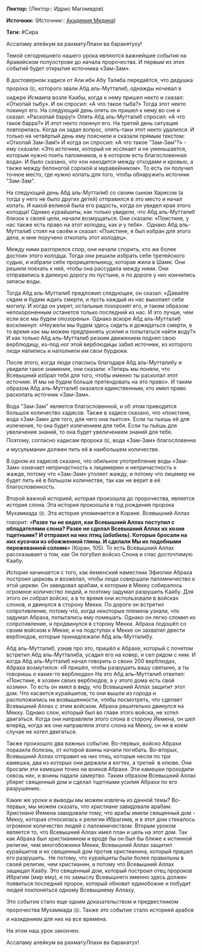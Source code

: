 **Лектор:** (Лектор:: Идрис Магомедов)

**Источник:** (Источник:: [Академия Медина](https://web.medinaschool.org/school/))

**Теги:** #Сира

Ассаламу алейкум ва рахматуЛлахи ва баракятуху!


Темой сегодняшнего нашего урока являются важнейшие события на Аравийском полуострове до начала пророчества. И первым из этих событий будет открытие источника «Зам-Зам».


В достоверном хадисе от Али ибн Абу Талиба передаётся, что дедушка пророка ﷺ, которого звали Абд аль-Мутталиб, однажды ночевал в хиджре Исмаила возле Каабы, когда к нему пришел некто и сказал: «Откопай тыбу». И он спросил: «А что такое тыба?» Тогда этот некто покинул его. На следующий день опять он пришел к нему во сне и сказал: «Раскопай барру!» Опять Абд аль-Мутталиб спросил: «А что такое барра?» И этот некто покинул его. На третий день ситуация повторилась. Когда он задал вопрос, опять-таки этот некто удалился. И только на четвёртый день ему пояснили и сказали прямым текстом: «Откопай Зам-Зам!» И когда он спросил: «А что такое "Зам-Зам"?» - ему сказали: «Это источник, который не иссякает и не уменьшается, которым нужно поить паломников, и в котором есть благословенная вода». И было сказано, что «он находится между отходами и кровью, а также между белоногой сорокой и муравейником». То есть он получил точное место, где нужно копать для того, чтобы обнаружить источник "Зам-Зам".


На следующий день Абд аль-Мутталиб со своим сыном Харисом (а тогда у него не было других детей) отправился в это место и начал копать. И какой великой была его радость, когда он увидел края этого колодца! Однако курайшиты, как только увидели, что Абд аль-Мутталиб близок к своей цели, начали возмущаться. Они сказали: «Поистине, у нас также есть право на этот колодец, как и у тебя».  Однако Абд аль-Мутталиб стоял на своём и сказал: «Поистине, я был избран для этого дела, и мне поручено откопать этот колодец».


Между ними разгорелся спор, они начали спорить, кто же более достоин этого колодца. Тогда они решили избрать себе третейского судью, и избрали себе прорицательницу, которая жила в Шаме. Они решили поехать к ней, чтобы она рассудила между ними. Они отправились в далекую дорогу по пустыне, и по дороге у них кончились запасы воды.


Тогда Абд аль-Мутталиб предложил следующее, он сказал: «Давайте сядем и будем ждать смерти, и пусть каждый из нас выкопает себе могилу. И когда он умрет, остальные похоронят его, и таким образом непохороненным останется только последний из нас. И это лучше, чем если все мы будем опозорены». Однако вскоре Абд аль-Мутталиб воскликнул: «Неужели мы будем здесь сидеть и дожидаться смерти, в то время как мы можем предпринять усилия и попытаться найти воду?» И как только Абд аль-Мутталиб резким движением поднял свою верблюдицу, из-под ног этой верблюдицы забил источник, из которого люди напились и наполнили им свои бурдюки.


После этого, когда люди спаслись благодаря Абд аль-Мутталибу и увидели такое знамение, они сказали: «Теперь мы поняли, что Всевышний избрал тебя для того, чтобы именно ты раскопал этот источник. И мы не будем больше претендовать на это право». И таким образом Абд аль-Мутталиб оказался единственным, кто имел право раскопать источник «Зам-Зам».


Вода "Зам-Зам" является благословенной, и об этом приводится большое количество хадисов. Также в хадисе сказано, что «поистине, вода «Зам-Зам» для того, для чего она пьется». Если ты пьешь её для излечения, то она будет излечением для тебя. Если ты пьёшь для увеличения знаний, то она будет увеличением знаний для тебя. Поэтому, согласно хадисам пророка ﷺ, вода «Зам-Зам» благословенна и мусульманин должен пить её в наибольшем количестве.


В одном из хадисов сказано, что обильное употребление воды «Зам-Зам» означает непричастность к лицемерию и непричастность к жажде, потому что «Зам-Зам» утоляет жажду, и потому что лицемер не будет пить её в большом количестве, так как не верит в её благословенность.


Второй важной историей, которая произошла до пророчества, является история слона. Эта история произошла в год рождения пророка Мухаммада ﷺ. Эта история упоминается в Коране. Всевышний Аллах говорит: «**Разве ты не видел, как Всевышний Аллах поступил с обладателями слона? Разве не сделал Всевышний Аллах их козни тщетными? И отправил на них птиц (*абабиль*). Которые бросали на них кусочки из обожженной глины. И сделали Мы их подобными пережеванной соломе**» (Коран, 105). То есть Всевышний Аллах рассказывает о том, как Он погубил войско Слона и спас досточтимую Каабу.


История начинается с того, как йеменский наместник Эфиопии Абраха построил церковь и возжелал, чтобы люди совершали паломничество к этой церкви. Он завидовал арабам, к которым в Мекку собиралось огромное количество людей, и поэтому задумал разрушить Каабу. Для этого он собрал войско, а в то время они использовали в войсках слонов, и двинулся в сторону Мекки. По дороге он встретил сопротивление, потому что, когда некоторые племена узнали, что задумал Абраха, попытались ему помешать. Однако он легко сломил их сопротивление, и продвинулся в сторону Мекки. Абраха подошёл со своим войском к Мекке, и на подступах к Мекке он захватил двести верблюдов, которые принадлежали Абд аль-Мутталибу.


Абд аль-Мутталиб, узнав про это, пришёл к Абрахе, который с почетом встретил Абд аль-Мутталиба, усадил его на ковер, и сел рядом с ним. И когда Абд аль-Мутталиб начал говорить о своих 200 верблюдах, Абраха возмутился: «Я пришёл, чтобы разрушить вашу святыню, а ты говоришь о каких-то верблюдах» На это Абд аль-Мутталиб ответил: «Поистине, я хозяин своих верблюдов, а у этого дома есть свой хозяин». То есть он имел в виду, что Всевышний Аллах защитит этот дом. Что касается курайшитов, то они вышли из города и расположились на возвышенности, чтобы посмотреть, что сделает Всевышний Аллах с этим войском. Абраха решительно двинулся на Мекку. Однако слон, который был во главе этого войска, не хотел двигаться. Когда они направляли этого слона в сторону Йемена, он шел вперёд, когда же они направляли этого слона на Мекку, он ни в коем случае не хотел двигаться.


Также произошло два важных события. Во-первых, войско Абрахи поразила болезнь, от которой воины начали погибать. Во-вторых, Всевышний Аллах отправил на них птиц, которые несли по три камешка, два из которых они держали в когтях, а третий  в клюве. Они бросали эти камешки точно на воинов Абрахи. Эти камешки проходили сквозь них, и воины падали замертво. Таким образом Всевышний Аллах уберег священный дом и сделал тщетными усилия Абрахи по его разрушению.


Какие же уроки и выводы мы можем извлечь из данной темы? Во-первых, мы можем сказать, что христиане завидовали арабам. Христиане Йемена завидовали тому, что арабы имели священный дом - Мекку, которая относилась к религии Ибрагима, и в этот дом стекалось огромное количество людей с паломничеством. Вторым уроком является то, что Всевышний Аллах имел план и цель на этот дом. Так как Абраха был христианином и вроде бы он был бы ближе к истинной религии, чем многобожники Мекки, Всевышний Аллах защитил курайшитов и их священный дом против христианина, который пришел его разрушить.  Не потому, что курайшиты были более правильны в своей религии, чем христианин, а потому что Всевышний Аллах защищал Каабу. Это священный дом, который построил отец пророков Ибрагим (мир ему), и по замыслу Всевышнего именно здесь должен появиться последний пророк, который обновит единобожие и побудит людей поклоняться одному Всевышнему Аллаху.


Это событие стало еще одним доказательством и предвестником пророчества Мухаммада ﷺ. Также это событие стало историей арабов и назиданием для них на все времена.


На этом наш урок закончен.


Ассаламу алейкум ва рахматуЛлахи ва баракатух!

